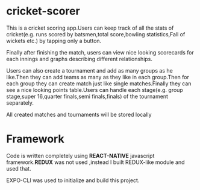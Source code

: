 <div>
<h1>
cricket-scorer
</h1>
<p>This is a cricket scoring app.Users can keep track of all the stats of cricket(e.g. runs scored by batsmen,total score,bowling statistics,Fall of wickets etc.) by tapping only a button.</p>
<P> Finally after finishing the match, users can view nice looking scorecards for each innings and graphs describing different relationships. </p>
  <p>Users can also create a tournament and add as many groups as he like.Then they can add teams as many as they like in each group.Then for each group they can create match just like single matches.Finally they can see a nice looking points table.Users can handle each stage(e.g. group stage,super 16,quarter finals,semi finals,finals)  of the tournament separately.</p>
  <p>All created matches and tournaments will be stored locally</p>
</div>

<div>
<h1>Framework</h1>
<p>Code is written completely using <b>REACT-NATIVE</b> javascript framework.<b>REDUX</b> was not used ,instead I built REDUX-like module and used that. </p>
  <p>EXPO-CLI was used to initialize and build this project.</p>
</div>
